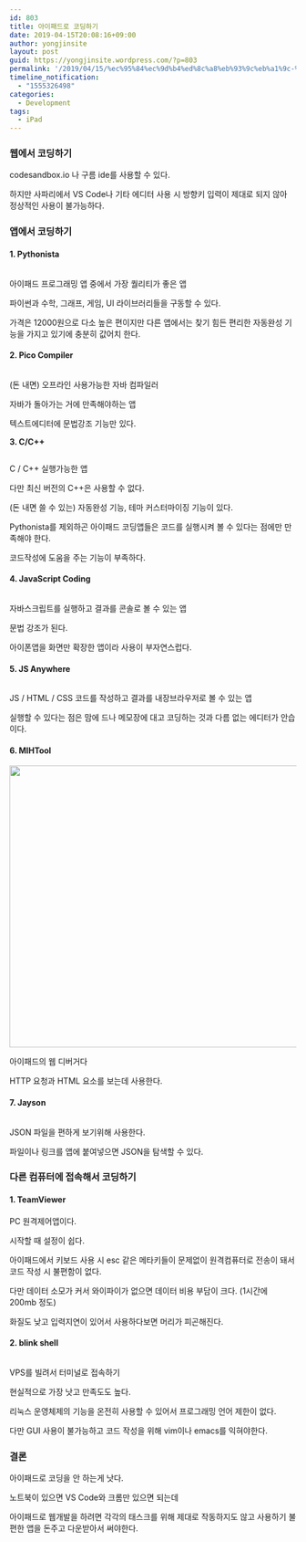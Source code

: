 ```yaml
---
id: 803
title: 아이패드로 코딩하기
date: 2019-04-15T20:08:16+09:00
author: yongjinsite
layout: post
guid: https://yongjinsite.wordpress.com/?p=803
permalink: '/2019/04/15/%ec%95%84%ec%9d%b4%ed%8c%a8%eb%93%9c%eb%a1%9c-%ec%bd%94%eb%94%a9%ed%95%98%ea%b8%b0/'
timeline_notification:
  - "1555326498"
categories:
  - Development
tags:
  - iPad
---
```

### 웹에서 코딩하기

codesandbox.io 나 구름 ide를 사용할 수 있다.

하지만 사파리에서 VS Code나 기타 에디터 사용 시 방향키 입력이 제대로 되지 않아 정상적인 사용이 불가능하다.  


### 앱에서 코딩하기

#### 1. Pythonista<figure class="wp-block-image">

<img src="https://yongj.in/wp-content/uploads/2019/04/kakaotalk_20190415_192700687.jpg" alt="" class="wp-image-804" srcset="https://yongj.in/wp-content/uploads/2019/04/kakaotalk_20190415_192700687.jpg 960w, https://yongj.in/wp-content/uploads/2019/04/kakaotalk_20190415_192700687-300x225.jpg 300w, https://yongj.in/wp-content/uploads/2019/04/kakaotalk_20190415_192700687-768x575.jpg 768w, https://yongj.in/wp-content/uploads/2019/04/kakaotalk_20190415_192700687-401x300.jpg 401w" sizes="(max-width: 960px) 100vw, 960px" /> </figure> 

아이패드 프로그래밍 앱 중에서 가장 퀄리티가 좋은 앱

파이썬과 수학, 그래프, 게임, UI 라이브러리들을 구동할 수 있다.

가격은 12000원으로 다소 높은 편이지만 다른 앱에서는 찾기 힘든 편리한 자동완성 기능을 가지고 있기에 충분히 값어치 한다.

#### 2.  **Pico Compiler**<figure class="wp-block-image">

<img src="https://yongj.in/wp-content/uploads/2019/04/kakaotalk_20190415_192700091.jpg" alt="" class="wp-image-805" srcset="https://yongj.in/wp-content/uploads/2019/04/kakaotalk_20190415_192700091.jpg 960w, https://yongj.in/wp-content/uploads/2019/04/kakaotalk_20190415_192700091-300x225.jpg 300w, https://yongj.in/wp-content/uploads/2019/04/kakaotalk_20190415_192700091-768x575.jpg 768w, https://yongj.in/wp-content/uploads/2019/04/kakaotalk_20190415_192700091-401x300.jpg 401w" sizes="(max-width: 960px) 100vw, 960px" /> </figure> 

(돈 내면) 오프라인 사용가능한 자바 컴파일러

자바가 돌아가는 거에 만족해야하는 앱

텍스트에디터에 문법강조 기능만 있다. 

**3. C/C++**<figure class="wp-block-image">

<img src="https://yongj.in/wp-content/uploads/2019/04/kakaotalk_20190415_192659575.jpg" alt="" class="wp-image-806" srcset="https://yongj.in/wp-content/uploads/2019/04/kakaotalk_20190415_192659575.jpg 960w, https://yongj.in/wp-content/uploads/2019/04/kakaotalk_20190415_192659575-300x225.jpg 300w, https://yongj.in/wp-content/uploads/2019/04/kakaotalk_20190415_192659575-768x575.jpg 768w, https://yongj.in/wp-content/uploads/2019/04/kakaotalk_20190415_192659575-401x300.jpg 401w" sizes="(max-width: 960px) 100vw, 960px" /> </figure> 

C / C++ 실행가능한 앱

다만 최신 버전의 C++은 사용할 수 없다.

(돈 내면 쓸 수 있는) 자동완성 기능, 테마 커스터마이징 기능이 있다.

Pythonista를 제외하곤 아이패드 코딩앱들은 코드를 실행시켜 볼 수 있다는 점에만 만족해야 한다.

코드작성에 도움을 주는 기능이 부족하다. 

#### 4. JavaScript Coding<figure class="wp-block-image">

<img src="https://yongj.in/wp-content/uploads/2019/04/kakaotalk_20190415_193134070.jpg" alt="" class="wp-image-807" srcset="https://yongj.in/wp-content/uploads/2019/04/kakaotalk_20190415_193134070.jpg 960w, https://yongj.in/wp-content/uploads/2019/04/kakaotalk_20190415_193134070-300x225.jpg 300w, https://yongj.in/wp-content/uploads/2019/04/kakaotalk_20190415_193134070-768x575.jpg 768w, https://yongj.in/wp-content/uploads/2019/04/kakaotalk_20190415_193134070-401x300.jpg 401w" sizes="(max-width: 960px) 100vw, 960px" /> </figure> 

자바스크립트를 실행하고 결과를 콘솔로 볼 수 있는 앱

문법 강조가 된다.

아이폰앱을 화면만 확장한 앱이라 사용이 부자연스럽다.

#### 5. JS Anywhere<figure class="wp-block-image">

<img src="https://yongj.in/wp-content/uploads/2019/04/kakaotalk_20190415_193135752.jpg" alt="" class="wp-image-808" /> </figure> 

JS / HTML / CSS 코드를 작성하고 결과를 내장브라우저로 볼 수 있는 앱

실행할 수 있다는 점은 맘에 드나 메모장에 대고 코딩하는 것과 다름 없는 에디터가 안습이다.

#### 6. MIHTool<figure class="wp-block-image is-resized">

<img src="https://yongj.in/wp-content/uploads/2019/04/kakaotalk_20190415_193136427.jpg" alt="" class="wp-image-809" width="660" height="494" /> </figure> 

아이패드의 웹 디버거다

HTTP 요청과 HTML 요소를 보는데 사용한다.

#### 7. Jayson  
<figure class="wp-block-image">

<img src="https://yongj.in/wp-content/uploads/2019/04/kakaotalk_20190415_193137328.jpg" alt="" class="wp-image-810" /> </figure> 

JSON 파일을 편하게 보기위해 사용한다.

파일이나 링크를 앱에 붙여넣으면 JSON을 탐색할 수 있다.

### 다른 컴퓨터에 접속해서 코딩하기

#### 1. TeamViewer

PC 원격제어앱이다.

시작할 때 설정이 쉽다.

아이패드에서 키보드 사용 시 esc 같은 메타키들이 문제없이 원격컴퓨터로 전송이 돼서 코드 작성 시 불편함이 없다.

다만 데이터 소모가 커서 와이파이가 없으면 데이터 비용 부담이 크다. (1시간에 200mb 정도)

화질도 낮고 입력지연이 있어서 사용하다보면 머리가 피곤해진다. 

#### 2.  **blink shell**<figure class="wp-block-image">

<img src="https://yongj.in/wp-content/uploads/2019/04/kakaotalk_20190415_193132916.jpg" alt="" class="wp-image-811" /> </figure> 

VPS를 빌려서 터미널로 접속하기

현실적으로 가장 낫고 만족도도 높다.

리눅스 운영체제의 기능을 온전히 사용할 수 있어서 프로그래밍 언어 제한이 없다.

다만 GUI 사용이 불가능하고 코드 작성을 위해 vim이나 emacs를 익혀야한다.

### 결론

아이패드로 코딩을 안 하는게 낫다.

노트북이 있으면 VS Code와 크롬만 있으면 되는데

아이패드로 웹개발을 하려면 각각의 태스크를 위해 제대로 작동하지도 않고 사용하기 불편한 앱을 돈주고 다운받아서 써야한다.